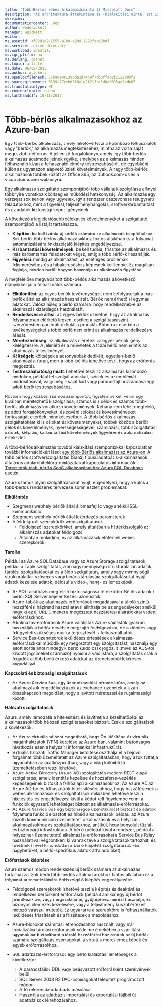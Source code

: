 ```yaml
---
title: "Több-Bérlős webes Alkalmazásminta |} Microsoft Docs"
description: "Az architektúra áttekintése és -kialakítási minta, azt ismertetik, hogyan megvalósításához egy több-bérlős webalkalmazást az Azure-on található."
services: 
documentationcenter: .net
author: wadepickett
manager: wpickett
editor: 
ms.assetid: 4f0281d2-1555-42b0-a99d-1222fade0b0f
ms.service: active-directory
ms.workload: identity
ms.tgt_pltfrm: na
ms.devlang: dotnet
ms.topic: article
ms.date: 06/05/2015
ms.author: wpickett
ms.openlocfilehash: 57ba0e46139bda2d74c9f7db0ffab2f2122b0df2
ms.sourcegitcommit: 6699c77dcbd5f8a1a2f21fba3d0a0005ac9ed6b7
ms.translationtype: MT
ms.contentlocale: hu-HU
ms.lasthandoff: 10/11/2017
---
```

# <a name="multitenant-applications-in-azure"></a>Több-bérlős alkalmazásokhoz az Azure-ban
Egy több-bérlős alkalmazás, amely lehetővé teszi a különböző felhasználók vagy "bérlők," az alkalmazás megtekintéséhez, mintha az volt a saját megosztott erőforrás. A jellemző forgatókönyv, amely egy több-bérlős alkalmazás adatmodelljeinek egyike, amelyben az alkalmazás minden felhasználó kíván a felhasználói élmény testreszabásáról, de egyébként külön az ugyanazon alapvető üzleti követelmények. A nagy több-bérlős alkalmazások többek között az Office 365, az Outlook.com-os és a visualstudio.com webhelyre.

Egy alkalmazás szolgáltató szempontjából több vállalat kiszolgálása előnyei többnyire vonatkozik költség és működési hatékonyság. Az alkalmazás egy verzióját sok bérlők vagy ügyfelek, így a rendszer összevonása felügyeleti feladatokhoz, mint a figyelést, teljesítményhangolás, szoftverkarbantartást és az adatok biztonsági képes igényeinek.

A következő a legjelentősebb célokat és követelményeket a szolgáltató szempontjából a listáját tartalmazza.

* **Kiépítés**: be kell tudnia új bérlők számára az alkalmazás telepítéséhez.  Sok bérlő több-bérlős alkalmazásokhoz fontos általában ez a folyamat automatizálására önkiszolgáló kiépítés engedélyezése.
* **Karbantartási követelmények**: be kell tudnia, frissítse az alkalmazás és más karbantartási feladatokat végez, amíg a több bérlő-k használják.
* **Figyelési**: mindig az alkalmazást, az esetleges problémák felismeréséhez és a hibakereséshez képesnek kell lennie. Ez magában foglalja, minden bérlői hogyan használja az alkalmazás figyelése.

A megfelelően megvalósított több-bérlős alkalmazás a következő előnyökkel jár a felhasználók számára.

* **Elkülönítési**: az egyes bérlők tevékenységeit nem befolyásolják a más bérlők által az alkalmazás használatát. Bérlők nem érhető el egymás adatokat. Valószínűleg a bérlő számára, hogy rendelkeznek-e az alkalmazás kizárólagos használatát.
* **Rendelkezésre állási**: az egyes bérlők szeretné, hogy az alkalmazás folyamatosan elérhető legyen, esetleg a szolgáltatásiszint-szerződésben garantált definiált garanciát. Ebben az esetben a tevékenységeket a többi bérlő nem érinti az alkalmazás rendelkezésre állását.
* **Méretezhetőség**: az alkalmazás méretezi az egyes bérlők igény kielégítésére. A jelenléti és a műveletek a többi bérlő nem érintik az alkalmazás teljesítményét.
* **Költségek**: költségek alacsonyabbak dedikált, egyetlen-bérlő alkalmazást futtat, mert a több-bérlős lehetővé teszi, hogy az erőforrás-megosztás.
* **Testreszabhatóság miatt**. Lehetővé teszi az alkalmazás különböző módokon, például fel szolgáltatásokat, színek és az emblémát módosításával, vagy még a saját kód vagy parancsfájl hozzáadása egy adott bérlő testreszabásához.

Röviden hogy közben számos szempontot, figyelembe kell venni egy kiválóan méretezhető kiszolgálása, számos is a célok és számos több-bérlős alkalmazás vonatkozó követelmények. Néhány nem lehet megfelelő, az adott forgatókönyveket, és egyéni célokat és követelményeket fontosságát eltérőek, mindkét esetben. A több-bérlős alkalmazás-szolgáltatóként ki is célokat és követelményeket, többek között a bérlők célok és követelmények, nyereségességével, számlázási, több szolgáltatási szintek, kiépítés, karbantartási követelmények figyelése és automatizálási értekezlet.

A több-bérlős alkalmazás további kialakítási szempontokkal kapcsolatban további információkért lásd: [egy több-Bérlős alkalmazást az Azure-on][Hosting a Multi-Tenant Application on Azure]. A több bérlős szoftverszolgáltatás (SaaS) típusú adatbázis-alkalmazások általános adatarchitektúra-mintázataival kapcsolatos információk: [Tervminták több-bérlős SaaS-alkalmazásokhoz Azure SQL Database esetén](sql-database/sql-database-design-patterns-multi-tenancy-saas-applications.md). 

Azure számos olyan szolgáltatásokat nyújt, engedélyezi, hogy a kulcs a több-bérlős rendszerek tervezése során észlelt problémákat.

**Elkülönítés**

* Szegmens webhely bérlők által állomásfejléc vagy anélkül SSL-kommunikáció
* Szegmens webhely bérlők által lekérdezés-paraméterek
* A feldolgozói szerepkörök webszolgáltatások
  * Feldolgozói szerepköröket. amely általában a háttérkiszolgáló az alkalmazás adatokat feldolgozó.
  * Általában működjön, és az alkalmazások előtérbeli webes szerepkörök.

**Tárolás**

Például az Azure SQL Database vagy az Azure Storage szolgáltatások, például a Table szolgáltatás, ami nagy mennyiségű strukturálatlan adatok tárolási szolgáltatásokat és a Blob szolgáltatás, amely nagy mennyiségű strukturálatlan szöveges vagy bináris tárolására szolgáltatásokat nyújt adatok kezelése adatok, például a video-, hang- és lemezképek.

* Az SQL-adatbázis megfelelő biztonságossá tétele több-Bérlős adatok / bérlői SQL Server bejelentkezési azonosítók.
* Azure-táblák az alkalmazás erőforrások megadásával a tároló szintű hozzáférési házirend használatával állíthatja be az engedélyeket anélkül, hogy ki az új URL-Címeket a megosztott hozzáférési aláírásokkal védett erőforrásokhoz.
* Alkalmazás-erőforrások Azure várólisták Azure várólisták gyakran használják a bérlők nevében meghajtó feldolgozásra, de a kiépítés vagy felügyeleti szükséges munka terjesztését is felhasználhatók.
* Service Bus-üzenetsorok leküldéses értesítések alkalmazás-erőforrásokkal működik egy megosztott egy szolgáltatást, használja egy adott sorba ahol mindegyik bérlő küldő csak jogosult (mivel az ACS-től kiadott jogcímeket származó) nyomni a várólistára, a szolgáltatás csak a fogadók a több bérlő érkező adatokat az üzenetsorból lekéréses engedéllyel.

**Kapcsolati és biztonsági szolgáltatások**

* Az Azure Service Bus, egy üzenetkezelési infrastruktúra, amely az alkalmazások engedélyezi azok az exchange-üzenetek a lazán összekapcsolt megoldást, hogy a javított méretezési és rugalmassági között.

**Hálózati szolgáltatások**

Azure, amely támogatja a hitelesítést, és javíthatja a kezelhetőségi az alkalmazások több hálózati szolgáltatásokat biztosít. Ezek a szolgáltatások a következők:

* Az Azure virtuális hálózat megadható, hogy Ön kiépítése és virtuális magánhálózatok (VPN) kezelése az Azure-ban, valamint biztonságos hivatkozás ezen a helyszíni informatikai infrastruktúrát.
* Virtuális hálózati Traffic Manager betöltése oszthatja el a bejövő forgalmat több üzemeltetett az Azure szolgáltatásban, hogy azok futtatja ugyanabban az adatközpontban, vagy a világ különböző üzemeltetésében teszi lehetővé.
* Azure Active Directory (Azure AD) szolgáltatás modern REST-alapú szolgáltatás, amely identitás kezelése és hozzáférés-vezérlés képességeinek biztosít a felhőalapú alkalmazásokhoz. Az Azure AD az Azure AD-be és felhasználók hitelesítésére ahhoz, hogy hozzáférjenek a webes alkalmazások és szolgáltatások miközben lehetővé teszi a hitelesítési és engedélyezési kívül a kódot kell figyelembe venni a funkciók egyszerű lehetőséget biztosít az alkalmazás-erőforrásokat.
* Az Azure Service Bus egy biztonságos üzenetküldést biztosít és adatok folyamata funkció elosztott és hibrid alkalmazások, például az Azure közötti kommunikáció üzemeltetett alkalmazások és a helyszíni alkalmazásokhoz és szolgáltatásokhoz, anélkül, hogy bonyolult tűzfal- és biztonsági infrastruktúra. A bérlő (például kívül a rendszer, például a helyszínen üzemeltetett) alkalmazás-erőforrásokat a Service Bus Relay használatával végpontként ki vannak téve a szolgáltatások tartozhat, és lehetnek (mivel kimondottan a bérlő kiépített szolgáltatások -és nagybetűket, a bérlő-specifikus adatok áthaladó őket).

**Erőforrások kiépítése**

Azure számos módon rendelkezés új bérlők számára az alkalmazás tartalmazza. Sok bérlő több-bérlős alkalmazásokhoz fontos általában ez a folyamat automatizálására önkiszolgáló kiépítés engedélyezése.

* Feldolgozói szerepkörök lehetővé teszi a kiépítés és deaktiválás rendelkezés bérlőnként erőforrások (például amikor egy új bérlőt jelentkezik be, vagy megszakítja a), gyűjtéséhez mérési használja, és bizonyos ütemezés kezelésére, vagy a teljesítmény küszöbértékeit metsző válaszul mutatók. Ez ugyanarra a szerepkörre is felhasználhatók leküldéses frissítéseit és a frissítések a megoldáshoz.
* Azure-blobokat számítási létrehozásához használt, vagy már inicializálva tárolási erőforrások védelme érdekében a számítási ugyanakkor biztosítható a tároló hozzáférési házirendek az új bérlők számára szolgáltatás csomagokat, a virtuális merevlemez képek és egyéb erőforrásokhoz.
* SQL adatbázis-erőforrások egy bérlő kialakítási lehetőségek a következők:
  
  * A parancsfájlok DDL vagy beágyazott erőforrásként szerelvények belül
  * SQL Server 2008 R2 DAC-csomagokat telepített programozott módon.
  * A fő referencia-adatbázis másolása
  * Használja az adatbázis importálási és exportálási fájlból új adatbázisok létrehozásához.

<!--links-->

[Hosting a Multi-Tenant Application on Azure]: http://msdn.microsoft.com/library/hh534480.aspx
[Designing Multitenant Applications on Azure]: http://msdn.microsoft.com/library/windowsazure/hh689716
